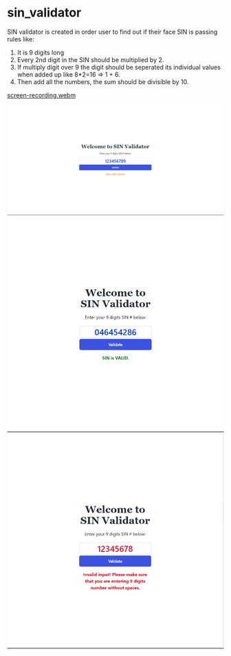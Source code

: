 # sin_validator
SIN validator is created in order user to find out if their face SIN is passing rules like:
1) It is 9 digits long
2) Every 2nd digit in the SIN should be multiplied by 2.
3) If multiply digit over 9 the digit should be seperated its individual values when added up like 8*2=16 => 1 + 6.
4) Then add all the numbers, the sum should be divisible by 10.

[screen-recording.webm](https://github.com/DenysPyshniuk/sin_validator/assets/52057775/44bb5429-075c-4e65-9d37-477e447d81e3)

![sin validator](https://github.com/DenysPyshniuk/sin_validator/blob/master/dist/images/Sin%20validator.jpg?raw=true)
![sin is valid](https://github.com/DenysPyshniuk/sin_validator/blob/master/dist/images/Sin%20valid.jpg?raw=true)
![sin not valid](https://github.com/DenysPyshniuk/sin_validator/blob/master/dist/images/Wrong%20sin.jpg?raw=true)

